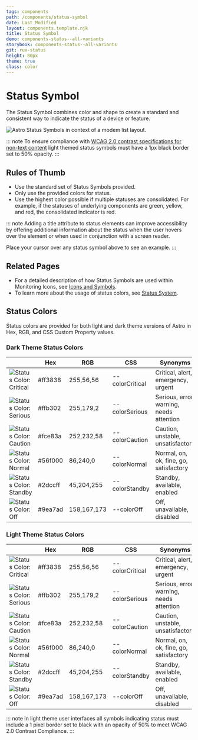 ```yaml
---
tags: components
path: /components/status-symbol
date: Last Modified
layout: components.template.njk
title: Status Symbol
demo: components-status--all-variants
storybook: components-status--all-variants
git: rux-status
height: 80px
theme: true
class: color
---
```


# Status Symbol

The Status Symbol combines color and shape to create a standard and consistent way to indicate the status of a device or feature.

![Astro Status Symbols in context of a modem list layout.](/img/components/icons-symbols-modems.png "Astro Status Symbols in context of a modem list layout.")

::: note
To ensure compliance with [WCAG 2.0 contrast specifications for non-text content](https://www.w3.org/WAI/standards-guidelines/wcag/new-in-21/#1411-non-text-contrast-aa) light themed status symbols must have a 1px black border set to 50% opacity.
:::

## Rules of Thumb

- Use the standard set of Status Symbols provided.
- Only use the provided colors for status.
- Use the highest color possible if multiple statuses are consolidated. For example, if the statuses of underlying components are green, yellow, and red, the consolidated indicator is red.

::: note
Adding a title attribute to status elements can improve accessibility by offering additional information about the status when the user hovers over the element or when used in conjunction with a screen reader.

Place your cursor over any status symbol above to see an example.
:::

## Related Pages

- For a detailed description of how Status Symbols are used within Monitoring Icons, see [Icons and Symbols](/components/icons-and-symbols).
- To learn more about the usage of status colors, see [Status System](/patterns/status-system).

## Status Colors

Status colors are provided for both light and dark theme versions of Astro in Hex, RGB, and CSS Custom Property values.

### Dark Theme Status Colors

|                                                              | Hex     | RGB         | CSS             | Synonyms                                 |
| ------------------------------------------------------------ | ------- | ----------- | --------------- | ---------------------------------------- |
| ![Status Color: Critical ](/img/swatches/critical__dark.svg) | #ff3838 | 255,56,56   | --colorCritical | Critical, alert, emergency, urgent       |
| ![Status Color: Serious ](/img/swatches/serious__dark.svg)   | #ffb302 | 255,179,2   | --colorSerious  | Serious, error, warning, needs attention |
| ![Status Color: Caution ](/img/swatches/caution__dark.svg)   | #fce83a | 252,232,58  | --colorCaution  | Caution, unstable, unsatisfactory        |
| ![Status Color: Normal ](/img/swatches/normal__dark.svg)     | #56f000 | 86,240,0    | --colorNormal   | Normal, on, ok, fine, go, satisfactory   |
| ![Status Color: Standby ](/img/swatches/standby__dark.svg)   | #2dccff | 45,204,255  | --colorStandby  | Standby, available, enabled              |
| ![Status Color: Off ](/img/swatches/off__dark.svg)           | #9ea7ad | 158,167,173 | --colorOff      | Off, unavailable, disabled               |

### Light Theme Status Colors

|                                                               | Hex     | RGB         | CSS             | Synonyms                                 |
| ------------------------------------------------------------- | ------- | ----------- | --------------- | ---------------------------------------- |
| ![Status Color: Critical ](/img/swatches/critical__light.svg) | #ff3838 | 255,56,56   | --colorCritical | Critical, alert, emergency, urgent       |
| ![Status Color: Serious ](/img/swatches/serious__light.svg)   | #ffb302 | 255,179,2   | --colorSerious  | Serious, error, warning, needs attention |
| ![Status Color: Caution ](/img/swatches/caution__light.svg)   | #fce83a | 252,232,58  | --colorCaution  | Caution, unstable, unsatisfactory        |
| ![Status Color: Normal ](/img/swatches/normal__light.svg)     | #56f000 | 86,240,0    | --colorNormal   | Normal, on, ok, fine, go, satisfactory   |
| ![Status Color: Standby ](/img/swatches/standby__light.svg)   | #2dccff | 45,204,255  | --colorStandby  | Standby, available, enabled              |
| ![Status Color: Off ](/img/swatches/off__light.svg)           | #9ea7ad | 158,167,173 | --colorOff      | Off, unavailable, disabled               |

::: note
In light theme user interfaces all symbols indicating status must include a 1 pixel border set to black with an opacity of 50% to meet WCAG 2.0 Contrast Compliance.
:::
